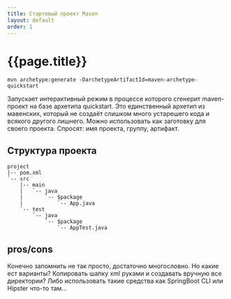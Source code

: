 ```yaml
---
title: Стартовый проект Maven
layout: default
order: 1
---
```


# {{page.title}}

```
mvn archetype:generate -DarchetypeArtifactId=maven-archetype-quickstart
```
Запускает интерактивный режим в процессе которого сгенерит maven-проект на базе архетипа quickstart. Это единственный архетип из мавенских, который не создаёт слишком много устарешего кода и всякого другого лишнего. Можно использовать как заготовку для своего проекта.
Спросят: имя проекта, группу, артифакт.

## Структура проекта

```
project
|-- pom.xml
`-- src
    |-- main
    |   `-- java
    |       `-- $package
    |           `-- App.java
    `-- test
        `-- java
            `-- $package
                `-- AppTest.java
```

## pros/cons

Конечно запомнить не так просто, достаточно многословно. Но какие ест варианты? Копировать шапку xml руками и создавать вручную все директории? Либо использовать такие средства как SpringBoot CLI или Hipster что-то там...

